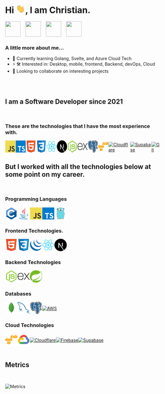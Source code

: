 

# Hi <img src="https://raw.githubusercontent.com/ABSphreak/ABSphreak/master/gifs/Hi.gif" width="30px">, I am Christian.

<div style="display:flex; flex-direction:row; align-items:center; ">
  <a target="_blank" href="https://www.linkedin.com/in/christian-misael-prado-ciokler-5553a41a7/">
    <img src="https://cdn.svgporn.com/logos/linkedin-icon.svg" width="50" height="50">
  </a>
   
  <a target="_blank" href="https://twitter.com/chrisciokler" style="margin-left: 16px;">
    <img src="https://cdn.svgporn.com/logos/twitter.svg" width="50" height="50">
  </a>
	
  <a target="_blank" href="http://instagram.com/chris_ciokler" style="margin-left: 16px;">
    <img src="https://static.cdninstagram.com/rsrc.php/v3/yt/r/30PrGfR3xhB.png" width="50" height="50">
  </a>
	
  <a target="_blank" href="https://www.facebook.com/christian.pradociokler/" style="margin-left: 16px;">
    <img src="https://cdn.svgporn.com/logos/facebook.svg" width="50" height="50">
  </a>
</div>


### A little more about me...

<!-- - 🔭 Currently working on cool secret stuff -->
- 🌱 Currently learning Golang, Svelte, and Azure Cloud Tech
- ⚡ 🛠 Interested in: Desktop, mobile, frontend, Backend, devOps, Cloud
- 👯 Looking to collaborate on interesting projects 
<!-- - 🤔 I’m looking for help with ... -->
<!-- - 💬 Ask me about ... -->
<!-- - 📫 How to reach me: ... -->
<!-- - 😄 Pronouns: ... -->
<!-- - ⚡ Fun fact: ... -->


<br>

<br>

## I am a Software Developer since 2021

<br>

### These are the technologies that I have the most experience with.

<div style="display:flex; flex-direction:row; align-items:center; ">
    <a target="_blank" href="https://www.javascript.com/">
      <img src="https://raw.githubusercontent.com/devicons/devicon/master/icons/javascript/javascript-original.svg" alt="JavaScript" width="40" height="40"/>
    </a>
    <a target="_blank" href="https://www.typescriptlang.org/">
      <img src="https://raw.githubusercontent.com/devicons/devicon/master/icons/typescript/typescript-original.svg" alt="TypeScript" width="40" height="40"/>
    </a>
    <a target="_blank" href="https://www.w3schools.com/html/">
      <img src="https://raw.githubusercontent.com/devicons/devicon/master/icons/html5/html5-original.svg" alt="HTML5" width="40" height="40"/>
    </a>
    <a target="_blank" href="https://www.w3schools.com/css/">
      <img src="https://raw.githubusercontent.com/devicons/devicon/master/icons/css3/css3-original.svg" alt="CSS3" width="40" height="40"/>
    </a>
    <a target="_blank" href="https://reactjs.org/">
      <img src="https://raw.githubusercontent.com/devicons/devicon/master/icons/react/react-original.svg" alt="React" width="40" height="40"/>
    </a>
    <a target="_blank" href="https://nextjs.org/">
      <img src="https://raw.githubusercontent.com/devicons/devicon/master/icons/nextjs/nextjs-original.svg" alt="Nextjs" width="40" height="40"/>
    <a>
    <a target="_blank" href="https://nodejs.org/en/">
      <img src="https://raw.githubusercontent.com/devicons/devicon/master/icons/nodejs/nodejs-original.svg" alt="Nodejs" width="40" height="40"/>
    </a>
    <a target="_blank" href="https://expressjs.com/">
      <img src="https://raw.githubusercontent.com/devicons/devicon/master/icons/express/express-original.svg" alt="Express" width="40" height="40"/>
    </a>
    <a target="_blank" href="https://www.postgresql.org/">
      <img src="https://raw.githubusercontent.com/devicons/devicon/master/icons/postgresql/postgresql-original.svg" alt="PostgreSQL" width="40" height="40"/>
    </a>
    <a target="_blank" href="https://aws.amazon.com/">
      <img src="https://raw.githubusercontent.com/devicons/devicon/master/icons/amazonwebservices/amazonwebservices-original.svg" alt="AWS" width="40" height="40"/>
    </a>
    <a target="_blank" href="https://www.cloudflare.com/">
      <img src="https://cdn.svgporn.com/logos/cloudflare.svg" alt="Cloudflare" width="40" height="40"/>
    </a>
    <a target="_blank" href="https://supabase.com/">
      <img src="https://cdn.svgporn.com/logos/supabase-icon.svg" alt="Supabase" width="40" height="40"/>
      </a>
      <a target="_blank" href="https://git-scm.com/">
      <img src="https://cdn.svgporn.com/logos/git-icon.svg" alt="Git" width="40" height="40"/>
      </a>
</div>
     
## **But I worked with all the technologies below at some point on my career.**

<br>

### Programming Languages

<div style="display:flex; flex-direction:row; align-items:center; ">
    <a target="_blank" href="https://www.cprogramming.com/">
      <img src="https://raw.githubusercontent.com/devicons/devicon/master/icons/c/c-original.svg" alt="C" width="40" height="40"/>
    </a>
    <a target="_blank" href="https://www.java.com/">
      <img src="https://raw.githubusercontent.com/devicons/devicon/master/icons/java/java-original.svg" alt="Java" width="40" height="40"/>
    </a>
    <a target="_blank" href="https://www.javascript.com/">
      <img src="https://raw.githubusercontent.com/devicons/devicon/master/icons/javascript/javascript-original.svg" alt="JavaScript" width="40" height="40"/>
    </a>
    <a target="_blank" href="https://www.typescriptlang.org/">
      <img src="https://raw.githubusercontent.com/devicons/devicon/master/icons/typescript/typescript-original.svg" alt="TypeScript" width="40" height="40"/>
    </a>
    <a target="_blank" href="https://go.dev/">
      <img src="https://raw.githubusercontent.com/devicons/devicon/master/icons/go/go-original.svg" alt="Go" width="40" height="40"/>
    </a>
</div>



### Frontend Technologies.

<div style="display:flex; flex-direction:row; align-items:center; ">
    <a target="_blank" href="https://www.w3schools.com/html/">
      <img src="https://raw.githubusercontent.com/devicons/devicon/master/icons/html5/html5-original.svg" alt="HTML5" width="40" height="40"/>
    </a>
    <a target="_blank" href="https://www.w3schools.com/css/">
      <img src="https://raw.githubusercontent.com/devicons/devicon/master/icons/css3/css3-original.svg" alt="CSS3" width="40" height="40"/>
    </a>
    <a target="_blank" href="https://jquery.com/">
      <img src="https://raw.githubusercontent.com/devicons/devicon/master/icons/jquery/jquery-original.svg" alt="React-Native" width="40" height="40"/>
    </a>
    <a target="_blank" href="https://reactjs.org/">
      <img src="https://raw.githubusercontent.com/devicons/devicon/master/icons/react/react-original.svg" alt="React" width="40" height="40"/>
    </a>
    <a target="_blank" href="https://nextjs.org/">
      <img src="https://raw.githubusercontent.com/devicons/devicon/master/icons/nextjs/nextjs-original.svg" alt="Nextjs" width="40" height="40"/>
    </a>
</div>




### Backend Technologies

<div style="display:flex; flex-direction:row; align-items:center; ">
    <a target="_blank" href="https://nodejs.org/en/">
      <img src="https://raw.githubusercontent.com/devicons/devicon/master/icons/nodejs/nodejs-original.svg" alt="Nodejs" width="40" height="40"/>
    </a>
    <a target="_blank" href="https://expressjs.com/">
      <img src="https://raw.githubusercontent.com/devicons/devicon/master/icons/express/express-original.svg" alt="Express" width="40" height="40"/>
    </a>
    <a target="_blank" href="https://spring.io/">
      <img src="https://raw.githubusercontent.com/devicons/devicon/master/icons/spring/spring-original.svg" alt="Spring" width="40" height="40"/>
    </a>
</div>


### Databases

<div style="display:flex; flex-direction:row; align-items:center; ">
    <a target="_blank" href="https://www.mongodb.com/">
      <img src="https://raw.githubusercontent.com/devicons/devicon/master/icons/mongodb/mongodb-original.svg" alt="MongoDB" width="40" height="40"/>
    </a>
    <a target="_blank" href="https://www.mysql.com/">
      <img src="https://raw.githubusercontent.com/devicons/devicon/master/icons/mysql/mysql-original.svg" alt="MySQL" width="40" height="40"/>
    </a>
    <a target="_blank" href="https://www.postgresql.org/">
      <img src="https://raw.githubusercontent.com/devicons/devicon/master/icons/postgresql/postgresql-original.svg" alt="PostgreSQL" width="40" height="40"/>
    </a>
    <a target="_blank" href="https://docs.aws.amazon.com/amazondynamodb/latest/developerguide/Programming.html">
      <img src="https://cdn.svgporn.com/logos/aws-dynamodb.svg" alt="AWS" width="40" height="40"/>
    </a>
</div>




### Cloud Technologies

<div style="display:flex; flex-direction:row; align-items:center; ">
    <a target="_blank" href="https://aws.amazon.com/">
      <img src="https://raw.githubusercontent.com/devicons/devicon/master/icons/amazonwebservices/amazonwebservices-original.svg" alt="AWS" width="40" height="40"/>
    </a>
    <a target="_blank" href="https://cloud.google.com/">
      <img src="https://raw.githubusercontent.com/devicons/devicon/master/icons/googlecloud/googlecloud-original.svg" alt="GCP" width="40" height="40"/>
    </a>
    <a target="_blank" href="https://www.cloudflare.com/">
      <img src="https://cdn.svgporn.com/logos/cloudflare.svg" alt="Cloudflare" width="40" height="40"/>
    </a>
    <a target="_blank" href="https://firebase.google.com/">
      <img src="https://cdn.svgporn.com/logos/firebase.svg" alt="Firebase" width="40" height="40"/>
    </a>
    <a target="_blank" href="https://supabase.com/">
      <img src="https://cdn.svgporn.com/logos/supabase-icon.svg" alt="Supabase" width="40" height="40"/>
    </a>
</div>

<br>

## Metrics

<br>

![Metrics](https://metrics.lecoq.io/chrisciokler?template=classic&base.activity=0&base.community=0&base.repositories=0&base.metadata=0&isocalendar=1&achievements=1&base=header%2C%20activity%2C%20community%2C%20repositories%2C%20metadata&base.indepth=false&base.hireable=false&base.skip=false&isocalendar=false&isocalendar.duration=full-year&achievements=false&achievements.threshold=C&achievements.secrets=false&achievements.display=detailed&achievements.limit=0&config.timezone=Etc%2FGMT%2B4)

